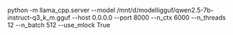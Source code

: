 python -m llama_cpp.server   --model /mnt/d/modelligguf/qwen2.5-7b-instruct-q3_k_m.gguf   --host 0.0.0.0   --port 8000   --n_ctx 6000   --n_threads 12   --n_batch 512  --use_mlock True